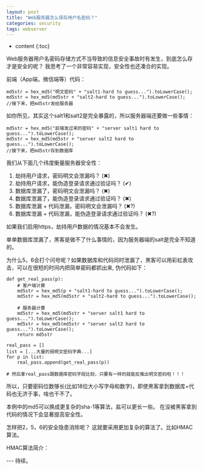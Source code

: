 ```yaml
---
layout: post
title: "Web服务器怎么保存用户名密码？"
categories: security
tags: webserver
---
```


* content
{:toc}


Web服务器用户名密码存储方式不当导致的信息安全事故时有发生，到底怎么存才是安全的呢？ 我思考了一个非常容易实现，安全性也还凑合的实现。

前端（App端，微信端等）代码：

	md5str = hex_md5("明文密码" + "salt1-hard to guess...").toLowerCase();
	md5str = hex_md5(md5str + "salt2-hard to guess...").toLowerCase();
	//接下来，把md5str发给服务器

<!--more-->

如你所见，其实这个salt1和salt2是完全暴露的，所以服务器端还要做一些事情：

	md5str = hex_md5("前端发过来的密码" + "server salt1 hard to guess...").toLowerCase();
	md5str = hex_md5(md5str + "server salt2 hard to guess...").toLowerCase();
	//接下来，把md5str存到数据库


我们从下面几个纬度衡量服务器安全性：

1. 劫持用户请求，密码明文会泄漏吗？  (✖)
2. 劫持用户请求，能伪造登录请求通过验证吗？  (✔)
3. 数据库泄漏了，密码明文会泄漏吗？  (✖)
4. 数据库泄漏了，能伪造登录请求通过验证吗？  (✖)
5. 数据库泄漏 + 代码泄漏，密码明文会泄漏吗？ (✖?)
6. 数据库泄漏 + 代码泄漏，能伪造登录请求通过验证吗？ (✖?)

如果我们启用https，劫持用户数据的情况基本不会发生。 

单单数据库泄漏了，黑客是做不了什么事情的，因为服务器端的salt是完全不知道的。

为什么5，6会打个问号呢？如果数据库和代码同时泄漏了，黑客可以用彩虹表攻击，可以在很短的时间内把简单密码都抓出来, 伪代码如下：
	

	def get_real_pass(p):
		# 客户端计算
		md5str = hex_md5(p + "salt1-hard to guess...").toLowerCase();
		md5str = hex_md5(md5str + "salt2-hard to guess...").toLowerCase();
	
		# 服务器计算
		md5str = hex_md5(md5str + "server salt1 hard to guess...").toLowerCase();
		md5str = hex_md5(md5str + "server salt2 hard to guess...").toLowerCase();
		return md5str

	real_pass = []
	list = [...大量的弱明文密码字典...]
	for p in list:
		real_pass.append(get_real_pass(p))

	# 然后拿real_pass跟数据库密码字段比较，只要有一样的就能反推出明文密码啦！！！

所以，只要密码位数够长(比如18位大小写字母和数字)，即使黑客拿到数据库+代码也无济于事，啥也干不了。

本例中的md5可以换成更复杂的sha-1等算法，盐可以更长一些。 在没被黑客拿到代码的情况下会显著提高安全性。

怎样把2，5，6的安全隐患消除呢？ 这就要采用更加复杂的算法了。比如HMAC算法。 

HMAC算法简介：

--- 待续。